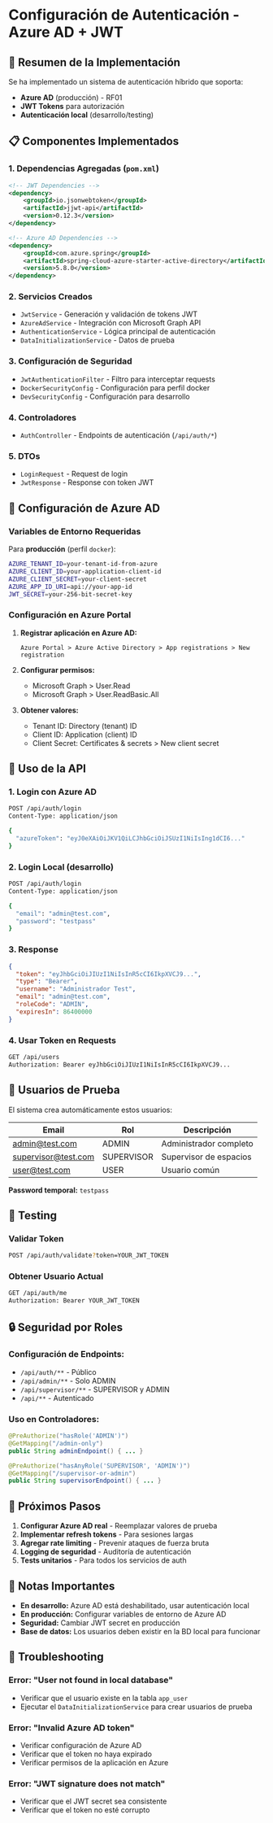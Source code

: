 # Configuración de Autenticación - Azure AD + JWT

## 🔐 Resumen de la Implementación

Se ha implementado un sistema de autenticación híbrido que soporta:
- **Azure AD** (producción) - RF01
- **JWT Tokens** para autorización
- **Autenticación local** (desarrollo/testing)

## 📋 Componentes Implementados

### 1. Dependencias Agregadas (`pom.xml`)
```xml
<!-- JWT Dependencies -->
<dependency>
    <groupId>io.jsonwebtoken</groupId>
    <artifactId>jjwt-api</artifactId>
    <version>0.12.3</version>
</dependency>

<!-- Azure AD Dependencies -->
<dependency>
    <groupId>com.azure.spring</groupId>
    <artifactId>spring-cloud-azure-starter-active-directory</artifactId>
    <version>5.8.0</version>
</dependency>
```

### 2. Servicios Creados
- `JwtService` - Generación y validación de tokens JWT
- `AzureAdService` - Integración con Microsoft Graph API
- `AuthenticationService` - Lógica principal de autenticación
- `DataInitializationService` - Datos de prueba

### 3. Configuración de Seguridad
- `JwtAuthenticationFilter` - Filtro para interceptar requests
- `DockerSecurityConfig` - Configuración para perfil docker
- `DevSecurityConfig` - Configuración para desarrollo

### 4. Controladores
- `AuthController` - Endpoints de autenticación (`/api/auth/*`)

### 5. DTOs
- `LoginRequest` - Request de login
- `JwtResponse` - Response con token JWT

## 🚀 Configuración de Azure AD

### Variables de Entorno Requeridas

Para **producción** (perfil `docker`):
```bash
AZURE_TENANT_ID=your-tenant-id-from-azure
AZURE_CLIENT_ID=your-application-client-id
AZURE_CLIENT_SECRET=your-client-secret
AZURE_APP_ID_URI=api://your-app-id
JWT_SECRET=your-256-bit-secret-key
```

### Configuración en Azure Portal

1. **Registrar aplicación en Azure AD:**
   ```
   Azure Portal > Azure Active Directory > App registrations > New registration
   ```

2. **Configurar permisos:**
   - Microsoft Graph > User.Read
   - Microsoft Graph > User.ReadBasic.All

3. **Obtener valores:**
   - Tenant ID: Directory (tenant) ID
   - Client ID: Application (client) ID
   - Client Secret: Certificates & secrets > New client secret

## 🔧 Uso de la API

### 1. Login con Azure AD
```bash
POST /api/auth/login
Content-Type: application/json

{
  "azureToken": "eyJ0eXAiOiJKV1QiLCJhbGciOiJSUzI1NiIsIng1dCI6..."
}
```

### 2. Login Local (desarrollo)
```bash
POST /api/auth/login
Content-Type: application/json

{
  "email": "admin@test.com",
  "password": "testpass"
}
```

### 3. Response
```json
{
  "token": "eyJhbGciOiJIUzI1NiIsInR5cCI6IkpXVCJ9...",
  "type": "Bearer",
  "username": "Administrador Test",
  "email": "admin@test.com",
  "roleCode": "ADMIN",
  "expiresIn": 86400000
}
```

### 4. Usar Token en Requests
```bash
GET /api/users
Authorization: Bearer eyJhbGciOiJIUzI1NiIsInR5cCI6IkpXVCJ9...
```

## 👥 Usuarios de Prueba

El sistema crea automáticamente estos usuarios:

| Email | Rol | Descripción |
|-------|-----|-------------|
| admin@test.com | ADMIN | Administrador completo |
| supervisor@test.com | SUPERVISOR | Supervisor de espacios |
| user@test.com | USER | Usuario común |

**Password temporal:** `testpass`

## 🧪 Testing

### Validar Token
```bash
POST /api/auth/validate?token=YOUR_JWT_TOKEN
```

### Obtener Usuario Actual
```bash
GET /api/auth/me
Authorization: Bearer YOUR_JWT_TOKEN
```

## 🔒 Seguridad por Roles

### Configuración de Endpoints:
- `/api/auth/**` - Público
- `/api/admin/**` - Solo ADMIN
- `/api/supervisor/**` - SUPERVISOR y ADMIN
- `/api/**` - Autenticado

### Uso en Controladores:
```java
@PreAuthorize("hasRole('ADMIN')")
@GetMapping("/admin-only")
public String adminEndpoint() { ... }

@PreAuthorize("hasAnyRole('SUPERVISOR', 'ADMIN')")
@GetMapping("/supervisor-or-admin")
public String supervisorEndpoint() { ... }
```

## 📝 Próximos Pasos

1. **Configurar Azure AD real** - Reemplazar valores de prueba
2. **Implementar refresh tokens** - Para sesiones largas
3. **Agregar rate limiting** - Prevenir ataques de fuerza bruta
4. **Logging de seguridad** - Auditoría de autenticación
5. **Tests unitarios** - Para todos los servicios de auth

## 🚨 Notas Importantes

- **En desarrollo:** Azure AD está deshabilitado, usar autenticación local
- **En producción:** Configurar variables de entorno de Azure AD
- **Seguridad:** Cambiar JWT secret en producción
- **Base de datos:** Los usuarios deben existir en la BD local para funcionar

## 🐛 Troubleshooting

### Error: "User not found in local database"
- Verificar que el usuario existe en la tabla `app_user`
- Ejecutar el `DataInitializationService` para crear usuarios de prueba

### Error: "Invalid Azure AD token"
- Verificar configuración de Azure AD
- Verificar que el token no haya expirado
- Verificar permisos de la aplicación en Azure

### Error: "JWT signature does not match"
- Verificar que el JWT secret sea consistente
- Verificar que el token no esté corrupto